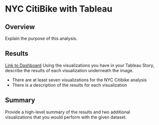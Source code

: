 # NYC CitiBike with Tableau

## Overview
Explain the purpose of this analysis.

## Results
[Link to Dashboard](https://public.tableau.com/app/profile/andrea.pfeffer/viz/NYC_CitiBike_Challenge_16402264327910/NYCCitiBikeChallenge)
Using the visualizations you have in your Tableau Story, describe the results of each visualization underneath the image.
- There are at least seven visualizations for the NYC Citibike analysis
- There is a description of the results for each visualization

## Summary
Provide a high-level summary of the results and two additional visualizations that you would perform with the given dataset.
